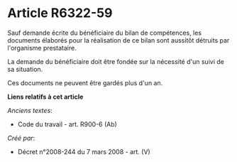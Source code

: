 # Article R6322-59

Sauf demande écrite du bénéficiaire du bilan de compétences, les documents élaborés pour la réalisation de ce bilan sont
aussitôt détruits par l'organisme prestataire.

La demande du bénéficiaire doit être fondée sur la nécessité d'un suivi de sa situation.

Ces documents ne peuvent être gardés plus d'un an.

**Liens relatifs à cet article**

_Anciens textes_:

  - Code du travail - art. R900-6 (Ab)

_Créé par_:

  - Décret n°2008-244 du 7 mars 2008 - art. (V)
